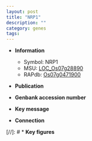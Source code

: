 ```yaml
---
layout: post
title: "NRP1"
description: ""
category: genes
tags: 
---
```


* **Information**  
    + Symbol: NRP1  
    + MSU: [LOC_Os07g28890](http://rice.uga.edu/cgi-bin/ORF_infopage.cgi?orf=LOC_Os07g28890)  
    + RAPdb: [Os07g0471900](http://rapdb.dna.affrc.go.jp/viewer/gbrowse_details/irgsp1?name=Os07g0471900)  

* **Publication**  

* **Genbank accession number**  

* **Key message**  

* **Connection**  

[//]: # * **Key figures**  


